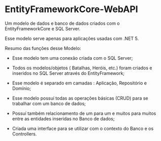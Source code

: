 # EntityFrameworkCore-WebAPI
Um modelo de dados e banco de dados criados com o EntityFrameworkCore e SQL Server.

Esse modelo serve apenas para aplicações usadas com .NET 5. 

Resumo das funções desse Modelo:

- Esse modelo tem uma conexão criada com o SQL Server;

- Todos os modelos/objetos ( Batalhas, Heróis, etc.) foram criados e inseridos no SQL Server através do EntityFramework;

- Esse modelo é separado em camadas : Aplicação, Repositório e Domínio;

- Esse modelo possuí todas as operações básicas (CRUD) para se trabalhar com um banco de dados;

- Possuí também relacionamento de um para um e muitos para muitos entre as entidades inseridas no Banco de dados;

- Criada uma interface para se utilizar com o contexto do Banco e os Controllers.
